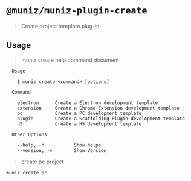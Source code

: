 # `@muniz/muniz-plugin-create`

> Create project template plug-in

## Usage

> muniz create help command document

```
  Usage

    $ muniz create <command> [options]

  Command

    electron      Create a Electron development template
    extension     Create a Chrome-Extension development template
    pc            Create a PC development template
    plugin        Create a Scaffolding-Plugin development template
    h5            Create a H5 development template

  Other Options

    --help, -h           Show helps
    --version, -v        Show Version
```

> create pc project

```bash
muniz create pc
```
